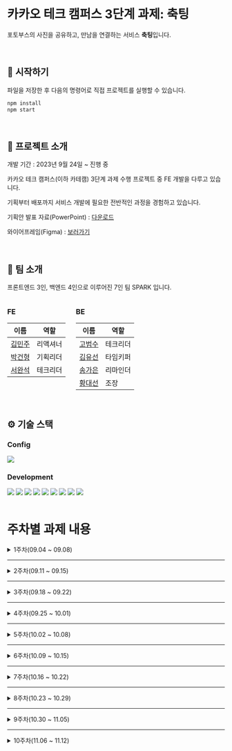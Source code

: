 # 카카오 테크 캠퍼스 3단계 과제: 축팅

포토부스의 사진을 공유하고, 만남을 연결하는 서비스 **축팅**입니다.

<br />

## 🏁 시작하기

파일을 저장한 후 다음의 명령어로 직접 프로젝트를 실행할 수 있습니다.

```zsh
npm install
npm start
```

<br />

## 🧐 프로젝트 소개

개발 기간 : 2023년 9월 24일 ~ 진행 중

카카오 테크 캠퍼스(이하 카테캠) 3단계 과제 수행 프로젝트 중 FE 개발을 다루고 있습니다.

기획부터 배포까지 서비스 개발에 필요한 전반적인 과정을 경험하고 있습니다.

기획안 발표 자료(PowerPoint) : [다운로드](https://drive.google.com/file/d/1NsLP3KFZE2CUSgwqEm7uGOyySQEIONOg/view?usp=sharing)

와이어프레임(Figma) : [보러가기](https://www.figma.com/file/n1fenCQYDfghtHT2Qua0YL/kakao14WireBoard?type=design&node-id=0%3A1&mode=design&t=oSx3LovlAi3IIcv2-1)

<br />

## 👋 팀 소개

프론트엔드 3인, 백엔드 4인으로 이루어진 7인 팀 SPARK 입니다.

<div style="display: flex; gap: 24px;">
  <div>
    <h3>FE</h3>
    <table>
      <thead>
        <tr>
          <th>이름</th>
          <th>역할</th>
        </tr>
      </thead>
      <tbody>
        <tr>
          <td><a href="https://github.com/MINJOO-KIM" target="_blank">김민주</a></td>
          <td>리액셔너</td>
        </tr>
        <tr>
          <td><a href="https://github.com/GhoRid" target="_blank">박건형</a></td>
          <td>기획리더</td>
        </tr>
        <tr>
          <td><a href="https://github.com/iam454" target="_blank">서완석</a></td>
          <td>테크리더</td>
        </tr>
      </tbody>
    </table>
  </div>
  <div>
    <h3>BE</h3>
    <table>
      <thead>
        <tr>
          <th>이름</th>
          <th>역할</th>
        </tr>
      </thead>
      <tbody>
        <tr>
          <td><a href="https://github.com/GoBeromsu" target="_blank">고범수</a></td>
          <td>테크리더</td>
        </tr>
        <tr>
          <td><a href="https://github.com/yuseonkim" target="_blank">김유선</a></td>
          <td>타임키퍼</td>
        </tr>
        <tr>
          <td><a href="https://github.com/SongGaEun16" target="_blank">송가은</a></td>
          <td>리마인더</td>
        </tr>
        <tr>
          <td><a href="https://github.com/hwangdaesun" target="_blank">황대선</a></td>
          <td>조장</td>
        </tr>
      </tbody>
    </table>
  </div>
</div>

<br />

## ⚙️ 기술 스택

### Config

<img src="https://img.shields.io/badge/npm-CB3837?style=for-the-badge&logo=npm&logoColor=white">

### Development

<div style="display: flex; gap: 4px;">
  <img src="https://img.shields.io/badge/create react app-09D3AC?style=for-the-badge&logo=create react app&logoColor=white">
  <img src="https://img.shields.io/badge/styled components-DB7093?style=for-the-badge&logo=styled components&logoColor=white">
  <img src="https://img.shields.io/badge/react router dom-CA4245?style=for-the-badge&logo=react router&logoColor=white">
  <img src="https://img.shields.io/badge/react modal-61DAFB?style=for-the-badge&logo=react&logoColor=white">
  <img src="https://img.shields.io/badge/framer motion-0055FF?style=for-the-badge&logo=framer&logoColor=white">
  <img src="https://img.shields.io/badge/swiper-6332F6?style=for-the-badge&logo=swiper&logoColor=white">
  <img src="https://img.shields.io/badge/recoil-3578E5?style=for-the-badge&logo=recoil&logoColor=white">
  <img src="https://img.shields.io/badge/react query-FF4154?style=for-the-badge&logo=react query&logoColor=white">
  <img src="https://img.shields.io/badge/egjs infinite grid-03C75A?style=for-the-badge&logo=naver&logoColor=white">
</div>

<br />

# 주차별 과제 내용

<details>
  <summary>1주차(09.04 ~ 09.08)</summary>
  <div>

### ✅ 산출물

```
- 5 Whys
- 마켓 리서치
- 페르소나 & 저니맵
- 와이어프레임
- 칸반보드
```

  </div>
</details>

---

<details>
  <summary>2주차(09.11 ~ 09.15)</summary>
  <div>
  
### ✅ 산출물

```
- ERD 설계서
- API 명세서
```

  </div>
</details>

---

<details>
  <summary>3주차(09.18 ~ 09.22)</summary>
  <div>
  
### ✅ 산출물

```
- 기획안 발표
```

  </div>
</details>

---

<details>
  <summary>4주차(09.25 ~ 10.01)</summary>
  <div>
  
### ✅ 산출물

```
민주
- 게시물 Skeleton UI 생성

건형
- 모달 생성

완석
- 개발 환경 설정
- 스타일 초기화 및 폰트, 색상 결정
- 페이지 경로 설정 및 내비게이션 바 생성
- 공통 컴포넌트 생성
- 인기 페이지 UI 임시 생성
```

### ❓ 멘토링 질문

**건형, GhoRid**

1. 컴포넌트를 만들 때, 재사용성을 고려하면 컴포넌트에 받을 props가 너무 많아지는 걸 느꼈습니다. 예를 들어, 모달창 하나를 만드려면 모달창을 열고 닫는 함수, 모달창이 열려있는 상태, 모달창 텍스트, 버튼 함수, 버튼에 들어갈 텍스트(버튼이 2개면 두 개), 버튼 색상, 버튼 아이콘 등... 재사용성을 확보하려면 전달할 props가 워낙 많아지니 이런저런 상황에 활용할 수 있도록 만든 컴포넌트를 처음부터 알아서 만드는 느낌이 강해지는 터라 이에 대해 헷갈립니다. 커스텀을 어디까지 허용해야 할까요?

2. 현재 모달은 modalType이라는 변수에 따라 switch문으로 색상 및 텍스트를 변경할 수 있게 했습니다. modalType만 지정하여 props에 넘겨주면 미리 지정한 switch를 통해 알아서 스타일링이 바뀌게 됩니다. 새로운 상황이 생기면 switch문에 case를 추가하여 처리할 수 있습니다. case를 추가하여 스타일링을 확장하도록 하는 방식은 어떻게 생각하시나요? (코드 리뷰 후 이 방식이 안 좋다는 걸 느껴서 현재는 색상, 텍스트 등을 props로 받아서 직접 지정할 수 있도록 바꿀 예정입니다.)

3. 개발 첫 주를 진행하면서 코드 리뷰의 중요성을 몸소 깨달았습니다. 자주 소통하지 않으면 방향성이 틀어지는 걸 늦게 캐치하여 큰 수정이 필요하게 됩니다. 현업에서는 코드 리뷰의 주기가 어떻게 되나요?

**완석, iam454**

1️⃣ 코드 리뷰에 대한 조언을 여쭙고자 합니다.

저희 팀은 weekly 브랜치에 PR을 보내고 1명 이상의 리뷰 후 merge하는 방식을 채택했습니다. 놓친 부분을 리뷰를 통해 잡거나 직접 개발하지 않은 부분도 어느 정도 이해할 수 있게 되어서 장점을 느꼈지만, 단점 역시 느끼고 있습니다. 개발 첫 주동안 느낀 불편한 점은 다음과 같습니다.

- 같이 배우는 입장이기 때문에, 누가 더 좋은 방향성을 가진 코드인지 판단하기 어렵습니다.
- 리뷰의 과정이 감정을 상하게 할 수도 있을 것 같아 굉장히 조심스럽습니다.
- UI 관련 내용은 merge 이전에 화면으로 볼 수 없습니다.

코드 리뷰는 적절하게 이루어지고 있는지([예시1](https://github.com/Step3-kakao-tech-campus/Team14_FE/pull/12), [예시2](https://github.com/Step3-kakao-tech-campus/Team14_FE/pull/13)), 불편점을 완화해줄 꿀팁이 있는지 궁금합니다.

2️⃣ 디렉토리 구조에 대한 생각이 궁금합니다.

이 프로젝트는 다음과 같은 구조로 수행될 것 같습니다. 정답이 있는 문제는 아니겠지만 현업에서 자주 사용되는 방식이 있는지, 멘토님이 추천하시는 어떤 방식이 있는지 궁금합니다.

```
my-app
├── node_modules
├── public
│   ├── index.html
│   ├── favicon.ico
│   └── manifest.json
├── src
│   ├── api
│   │   ├── index.js
│   │   └── ... (다른 API 관련 파일들)
│   ├── components
│   │   ├── CommonComponent1
│   │   ├── CommonComponent2
│   │   └── ... (다른 공통 컴포넌트들)
│   ├── lib
│   │   ├── index.js
│   │   └── ... (다른 라이브러리 관련 파일들)
│   ├── pages
│   │   ├── Page1
│   │   │   ├── components
│   │   │   │   ├── Page1Component1
│   │   │   │   ├── Page1Component2
│   │   │   │   └── ... (다른 페이지 1의 컴포넌트들)
│   │   │   └── Page1.js (or Page1.jsx)
│   │   ├── Page2
│   │   │   ├── components
│   │   │   │   ├── Page2Component1
│   │   │   │   ├── Page2Component2
│   │   │   │   └── ... (다른 페이지 2의 컴포넌트들)
│   │   │   └── Page2.js (or Page2.jsx)
│   │   └── ... (다른 페이지들)
│   ├── utils
│   │   ├── index.js
│   │   └── ... (다른 유틸리티 함수들)
│   ├── App.js
│   ├── index.js
│   └── ...
├── package.json
├── package-lock.json
└── ...
```

3️⃣ 이미지 파일 관리는 어디서 하는게 좋나요?(public vs src/assets)

이미지 파일은 public 폴더 혹은 src 폴더의 하위로 관리하는 것 같습니다(구글링). 그런데 제 수준에서는 어떤 폴더를 선택하는 것이 좋은지 잘 와닿지가 않습니다. 멘토님께서는 어떤 기준으로 어떤 방식을 선택하여 이미지 파일을 관리하나요? 추천해주시는 방식이 있나요?(아이콘(svg)과 로고(png or svg) 정도가 관리될 것 같습니다.)

4️⃣ 현업에서 라이브러리는 자주 사용되나요? 라이브러리의 선택 기준에는 어떤 것이 있나요?

  </div>
</details>

---

<details>
  <summary>5주차(10.02 ~ 10.08)</summary>
  <div>
  
### ✅ 산출물

```
민주
- 홈 페이지 Swiper 적용

건형
- 마이 페이지 UI 생성

완석
- 게시물 Skeleton UI 리팩토링
- 모달 리팩토링(react-modal 적용)
- 게시물 UI 생성
- 인기 페이지 UI 생성
- 인기 페이지 게시물 상세 조회 UI 생성
- 게시물 좋아요 애니메이션 생성
- 설정 페이지 생성
- 홈 페이지 Swiper 적용
- 홈 페이지 게시물 time progress bar 기능 생성
- 홈 페이지 게시물 pause/resume 기능 생성
```

### ❓ 멘토링 질문

**완석, iam454**

1️⃣ 클릭 이벤트와 더블클릭 이벤트의 구분

멘토링 시간 때 질문 드렸던 것과 동일합니다. 좀 더 연구해보겠습니다.

  </div>
</details>

---

<details>
  <summary>6주차(10.09 ~ 10.15)</summary>
  <div>
  
### ✅ 산출물

```
민주
- 업로드 완료 페이지 임시 생성

건형
- 마이 페이지 게시물 상세 조회 페이지 생성
- 업로드 선택 페이지 임시 생성

완석
- 홈 페이지 클릭/더블클릭 이벤트 이슈 해결
- 마이 페이지 리팩토링
- 마이 페이지 이미지 파일 업로드 기능 생성
- 업로드 페이지 임시 생성
```

  </div>
</details>

---

<details>
  <summary>7주차(10.16 ~ 10.22)</summary>
  <div>
  
### ✅ 산출물

```
민주
- 업로드 완료 페이지 리팩토링

건형
- 업로드 선택 페이지 리팩토링

완석
- 404 페이지 생성
- 시맨틱 태그 적용
- API 연결 준비
```

  </div>
</details>

---

<details>
  <summary>8주차(10.23 ~ 10.29)</summary>
  <div>

8주차는 중간고사 기간으로 자율적으로 개발했습니다.

### ✅ 산출물

```
- 완석
카카오 로그인 API 임시 연결
홈 전체 조회 API 임시 연결
인기 전체 조회 API 연결 및 무한 스크롤 구현
인기 상세 조회 API 연결
좋아요 API 연결
업로드 API 연결
인스타그램 연결 로직 임시 생성
로그아웃 API 임시 연결
로그인 여부에 따른 접근 제한(로그인) 모달 생성
MY 계정 정보 조회 API 임시 연결
MY 전체 조회 API 임시 연결 및 무한 스크롤 구현
MY 상세 조회 API 임시 연결
```

  </div>
</details>

---

<details>
  <summary>9주차(10.30 ~ 11.05)</summary>
  <div>
  
### ✅ 산출물

```
- 건형
로그인 여부에 따른 레이아웃 생성
MY 페이지 관련 에러 처리

- 완석
카카오 로그인
인스타그램 연결
로그아웃
회원탈퇴
favicon 및 오픈그래프
```

  </div>
</details>

---

<details>
  <summary>10주차(11.06 ~ 11.12)</summary>
  <div>
  
### ✅ 산출물

```
- to do
```

  </div>
</details>
